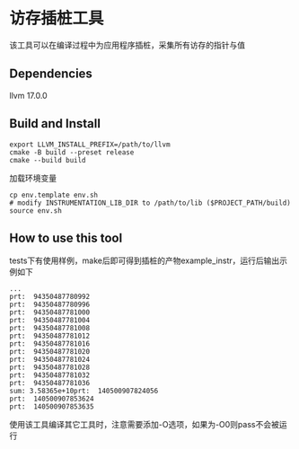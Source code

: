 # 访存插桩工具
该工具可以在编译过程中为应用程序插桩，采集所有访存的指针与值
## Dependencies
llvm 17.0.0

## Build and Install

```
export LLVM_INSTALL_PREFIX=/path/to/llvm
cmake -B build --preset release
cmake --build build
```

加载环境变量

```
cp env.template env.sh
# modify INSTRUMENTATION_LIB_DIR to /path/to/lib ($PROJECT_PATH/build)
source env.sh
```

## How to use this tool
tests下有使用样例，make后即可得到插桩的产物example_instr，运行后输出示例如下
```
...
prt:  94350487780992
prt:  94350487780996
prt:  94350487781000
prt:  94350487781004
prt:  94350487781008
prt:  94350487781012
prt:  94350487781016
prt:  94350487781020
prt:  94350487781024
prt:  94350487781028
prt:  94350487781032
prt:  94350487781036
sum: 3.58365e+10prt:  140500907824056
prt:  140500907853624
prt:  140500907853635
```

使用该工具编译其它工具时，注意需要添加-O选项，如果为-O0则pass不会被运行

